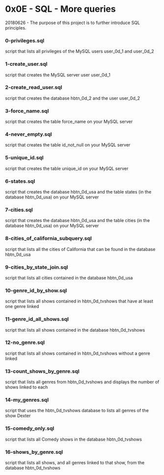 # 0x0E - SQL - More queries

20180626 - The purpose of this project is to further introduce SQL principles.

### 0-privileges.sql
script that lists all privileges of the MySQL users user_0d_1 and user_0d_2

### 1-create_user.sql
script that creates the MySQL server user user_0d_1

### 2-create_read_user.sql
script that creates the database hbtn_0d_2 and the user user_0d_2

### 3-force_name.sql
script that creates the table force_name on your MySQL server

### 4-never_empty.sql
script that creates the table id_not_null on your MySQL server

### 5-unique_id.sql
script that creates the table unique_id on your MySQL server

### 6-states.sql
script that creates the database hbtn_0d_usa and the table states (in the database hbtn_0d_usa) on your MySQL server

### 7-cities.sql
script that creates the database hbtn_0d_usa and the table cities (in the database hbtn_0d_usa) on your MySQL server

### 8-cities_of_california_subquery.sql
script that lists all the cities of California that can be found in the database hbtn_0d_usa

### 9-cities_by_state_join.sql
script that lists all cities contained in the database hbtn_0d_usa

### 10-genre_id_by_show.sql
script that lists all shows contained in hbtn_0d_tvshows that have at least one genre linked

### 11-genre_id_all_shows.sql
script that lists all shows contained in the database hbtn_0d_tvshows

### 12-no_genre.sql
script that lists all shows contained in hbtn_0d_tvshows without a genre linked

### 13-count_shows_by_genre.sql
script that lists all genres from hbtn_0d_tvshows and displays the number of shows linked to each

### 14-my_genres.sql
script that uses the hbtn_0d_tvshows database to lists all genres of the show Dexter

### 15-comedy_only.sql
script that lists all Comedy shows in the database hbtn_0d_tvshows

### 16-shows_by_genre.sql
script that lists all shows, and all genres linked to that show, from the database hbtn_0d_tvshows
